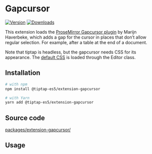 # Gapcursor

[![Version](https://img.shields.io/npm/v/@tiptap-es5/extension-gapcursor.svg?label=version)](https://www.npmjs.com/package/@tiptap-es5/extension-gapcursor)
[![Downloads](https://img.shields.io/npm/dm/@tiptap-es5/extension-gapcursor.svg)](https://npmcharts.com/compare/@tiptap-es5/extension-gapcursor?minimal=true)

This extension loads the [ProseMirror Gapcursor plugin](https://github.com/ProseMirror/prosemirror-gapcursor) by Marijn Haverbeke, which adds a gap for the cursor in places that don’t allow regular selection. For example, after a table at the end of a document.

Note that tiptap is headless, but the gapcursor needs CSS for its appearance. The [default CSS](https://github.com/ueberdosis/tiptap/tree/main/packages/core/src/style.ts) is loaded through the Editor class.

## Installation

```bash
# with npm
npm install @tiptap-es5/extension-gapcursor

# with Yarn
yarn add @tiptap-es5/extension-gapcursor
```

## Source code

[packages/extension-gapcursor/](https://github.com/ueberdosis/tiptap/blob/main/packages/extension-gapcursor/)

## Usage

<demo name="Extensions/Gapcursor" highlight="12,33" />
